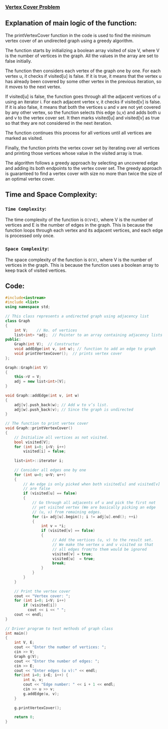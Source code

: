 ### [Vertex Cover Problem](https://www.geeksforgeeks.org/introduction-and-approximate-solution-for-vertex-cover-problem/)

## Explanation of main logic of the function:
The printVertexCover function in the code is used to find the minimum vertex cover of an undirected graph using a greedy algorithm.

The function starts by initializing a boolean array visited of size V, where V is the number of vertices in the graph. All the values in the array are set to false initially.

The function then considers each vertex of the graph one by one. For each vertex u, it checks if visited[u] is false. If it is true, it means that the vertex u has already been covered by some other vertex in the previous iteration, so it moves to the next vertex.

If visited[u] is false, the function goes through all the adjacent vertices of u using an iterator i. For each adjacent vertex v, it checks if visited[v] is false. If it is also false, it means that both the vertices u and v are not yet covered by any other vertex, so the function selects this edge (u,v) and adds both u and v to the vertex cover set. It then marks visited[u] and visited[v] as true so that they are not considered in the next iteration.

The function continues this process for all vertices until all vertices are marked as visited.

Finally, the function prints the vertex cover set by iterating over all vertices and printing those vertices whose value in the visited array is true.

The algorithm follows a greedy approach by selecting an uncovered edge and adding its both endpoints to the vertex cover set. The greedy approach is guaranteed to find a vertex cover with size no more than twice the size of an optimal vertex cover.

## Time and Space Complexity:
### `Time Complexity`:
The time complexity of the function is `O(V+E)`, where V is the number of vertices and E is the number of edges in the graph. This is because the function loops through each vertex and its adjacent vertices, and each edge is processed only once.

### `Space Complexity`:
The space complexity of the function is `O(V)`, where V is the number of vertices in the graph. This is because the function uses a boolean array to keep track of visited vertices.

## Code:
```cpp
#include<iostream>
#include <list>
using namespace std;
 
// This class represents a undirected graph using adjacency list
class Graph
{
    int V;    // No. of vertices
    list<int> *adj;  // Pointer to an array containing adjacency lists
public:
    Graph(int V);  // Constructor
    void addEdge(int v, int w); // function to add an edge to graph
    void printVertexCover();  // prints vertex cover
};
 
Graph::Graph(int V)
{
    this->V = V;
    adj = new list<int>[V];
}
 
void Graph::addEdge(int v, int w)
{
    adj[v].push_back(w); // Add w to v’s list.
    adj[w].push_back(v); // Since the graph is undirected
}
 
// The function to print vertex cover
void Graph::printVertexCover()
{
    // Initialize all vertices as not visited.
    bool visited[V];
    for (int i=0; i<V; i++)
        visited[i] = false;
 
    list<int>::iterator i;
 
    // Consider all edges one by one
    for (int u=0; u<V; u++)
    {
        // An edge is only picked when both visited[u] and visited[v]
        // are false
        if (visited[u] == false)
        {
            // Go through all adjacents of u and pick the first not
            // yet visited vertex (We are basically picking an edge
            // (u, v) from remaining edges.
            for (i= adj[u].begin(); i != adj[u].end(); ++i)
            {
                int v = *i;
                if (visited[v] == false)
                {
                     // Add the vertices (u, v) to the result set.
                     // We make the vertex u and v visited so that
                     // all edges from/to them would be ignored
                     visited[v] = true;
                     visited[u]  = true;
                     break;
                }
            }
        }
    }
 
    // Print the vertex cover
    cout << "Vertex cover: ";
    for (int i=0; i<V; i++)
        if (visited[i])
          cout << i << " ";
    cout << endl;
}
 
// Driver program to test methods of graph class
int main()
{
    int V, E;
    cout << "Enter the number of vertices: ";
    cin >> V;
    Graph g(V);
    cout << "Enter the number of edges: ";
    cin >> E;
    cout << "Enter edges (u v):" << endl;
    for(int i=0; i<E; i++) {
        int u, v;
        cout << "Edge number: " << i + 1 << endl;
        cin >> u >> v;
        g.addEdge(u, v);
    }
 
    g.printVertexCover();
 
    return 0;
}
```
